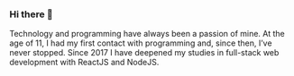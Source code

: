 ### Hi there 👋

Technology and programming have always been a passion of mine. 
At the age of 11, I had my first contact with programming and, since then, I’ve never stopped. 
Since 2017 I have deepened my studies in full-stack web development with ReactJS and NodeJS.
